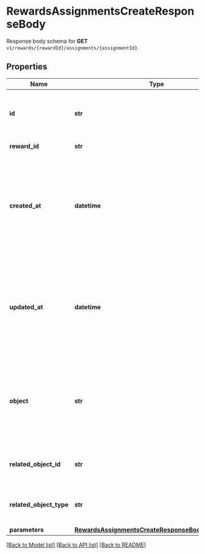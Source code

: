 # RewardsAssignmentsCreateResponseBody

Response body schema for **GET** `v1/rewards/{rewardId}/assignments/{assignmentId}`.

## Properties

Name | Type | Description | Notes
------------ | ------------- | ------------- | -------------
**id** | **str** | Unique reward assignment ID, assigned by Voucherify. | [optional] 
**reward_id** | **str** | Associated reward ID. | [optional] 
**created_at** | **datetime** | Timestamp representing the date and time when the reward assignment was created. The value is shown in the ISO 8601 format. | [optional] 
**updated_at** | **datetime** | Timestamp representing the date and time when the reward assignment was updated. The value is shown in the ISO 8601 format. | [optional] 
**object** | **str** | The type of the object represented by the JSON. This object stores information about the reward assignment. | [optional] [default to 'reward_assignment']
**related_object_id** | **str** | Related object ID to which the reward was assigned. | [optional] 
**related_object_type** | **str** | Related object type to which the reward was assigned. | [optional] [default to 'campaign']
**parameters** | [**RewardsAssignmentsCreateResponseBodyParameters**](RewardsAssignmentsCreateResponseBodyParameters.md) |  | [optional] 

[[Back to Model list]](../README.md#documentation-for-models) [[Back to API list]](../README.md#documentation-for-api-endpoints) [[Back to README]](../README.md)


